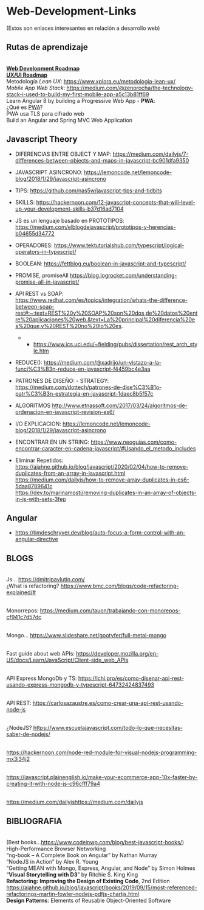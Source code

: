 # Web-Development-Links
(Estos son enlaces interesantes en relación a desarrollo web)

## Rutas de aprendizaje
<br> **[Web Development Roadmap](https://github.com/kamranahmedse/developer-roadmap)**
<br> **[UX/UI Roadmap](https://github.com/togiberlin/ui-ux-designer-roadmap)**
<br> Metodología _Lean UX_: https://www.xplora.eu/metodologia-lean-ux/ 
<br> _Mobile App Web Stack_: https://medium.com/@zenorocha/the-technology-stack-i-used-to-build-my-first-mobile-app-a5c13b81ff69
<br>Learn Angular 8 by building a Progressive Web App - **PWA**:
        <br> ¿Qué es [PWA](https://www.iebschool.com/blog/progressive-web-apps-analitica-usabilidad/)? 
        <br> PWA usa TLS para cifrado web
<br>Build an Angular and Spring MVC Web Application


## Javascript Theory

- DIFERENCIAS ENTRE OBJECT Y MAP: https://medium.com/dailyjs/7-differences-between-objects-and-maps-in-javascript-bc901dfa9350

- JAVASCRIPT ASINCRONO: https://lemoncode.net/lemoncode-blog/2018/1/29/javascript-asincrono
- TIPS: https://github.com/nas5w/javascript-tips-and-tidbits
- SKILLS: https://hackernoon.com/12-javascript-concepts-that-will-level-up-your-development-skills-b37d16ad7104

- JS es un lenguaje basado en PROTOTIPOS: https://medium.com/elblogdejavascript/prototipos-y-herencias-b04655d34772
- OPERADORES: https://www.tektutorialshub.com/typescript/logical-operators-in-typescript/
- BOOLEAN: https://fettblog.eu/boolean-in-javascript-and-typescript/

- PROMISE, promiseAll https://blog.logrocket.com/understanding-promise-all-in-javascript/

- API REST vs SOAP: https://www.redhat.com/es/topics/integration/whats-the-difference-between-soap-rest#:~:text=REST%20y%20SOAP%20son%20dos,de%20datos%20entre%20aplicaciones%20web.&text=La%20principal%20diferencia%20es%20que,y%20REST%20no%20lo%20es.

    - - https://www.ics.uci.edu/~fielding/pubs/dissertation/rest_arch_style.htm
    
- REDUCE():  https://medium.com/@xadrijo/un-vistazo-a-la-funci%C3%B3n-reduce-en-javascript-f4459bc4e3aa

- PATRONES DE DISEÑO: - STRATEGY: https://medium.com/dottech/patrones-de-dise%C3%B1o-patr%C3%B3n-estrategia-en-javascript-1daec8b5f57c

- ALGORITMOS http://www.etnassoft.com/2017/03/24/algoritmos-de-ordenacion-en-javascript-revision-es6/

- I/O EXPLICACION: https://lemoncode.net/lemoncode-blog/2018/1/29/javascript-asincrono

- ENCONTRAR EN UN STRING: https://www.neoguias.com/como-encontrar-caracter-en-cadena-javascript/#Usando_el_metodo_includes
- Eliminar Repetidos: https://ajahne.github.io/blog/javascript/2020/02/04/how-to-remove-duplicates-from-an-array-in-javascript.html
<br> https://medium.com/dailyjs/how-to-remove-array-duplicates-in-es6-5daa8789641c
<br> https://dev.to/marinamosti/removing-duplicates-in-an-array-of-objects-in-js-with-sets-3fep

## Angular
- https://timdeschryver.dev/blog/auto-focus-a-form-control-with-an-angular-directive

## BLOGS
<br> Js... https://dmitripavlutin.com/
<br> ¿What is refactoring? https://www.bmc.com/blogs/code-refactoring-explained/#

<br> Monorrepos: https://medium.com/tauon/trabajando-con-monorepos-cf941c7d57dc

<br> Mongo... https://www.slideshare.net/gootyfer/full-metal-mongo

<br> Fast guide about web APIs: https://developer.mozilla.org/en-US/docs/Learn/JavaScript/Client-side_web_APIs   

<br> API Express MongoDb y TS: https://ichi.pro/es/como-disenar-api-rest-usando-express-mongodb-y-typescript-64732424837493

<br> API REST: https://carlosazaustre.es/como-crear-una-api-rest-usando-node-js

<br> ¿NodeJS? https://www.escuelajavascript.com/todo-lo-que-necesitas-saber-de-nodejs/

<br>https://hackernoon.com/node-red-module-for-visual-nodejs-programming-mx3i34j2

<br> https://javascript.plainenglish.io/make-your-ecommerce-app-10x-faster-by-creating-it-with-node-js-c96cfff79a4

<br>  https://medium.com/dailyjshttps://medium.com/dailyjs


## BIBLIOGRAFIA

<br> (Best books...https://www.codeinwp.com/blog/best-javascript-books/)
<br> High-Performance Browser Networking
<br> “ng-book – A Complete Book on Angular” by Nathan Murray
<br> “NodeJS in Action” by Alex R. Young
<br> “Getting MEAN with Mongo, Express, Angular, and Node” by Simon Holmes
<br> “**Visual Storytelling with D3**” by Ritchie S. King King
<br> **Refactoring: Improving the Design of Existing Code**, 2nd Edition https://ajahne.github.io/blog/javascript/books/2019/09/15/most-referenced-refactorings-martin-fowler-nodejs-pdfjs-chartjs.html
<br> **Design Patterns**: Elements of Reusable Object-Oriented Software
